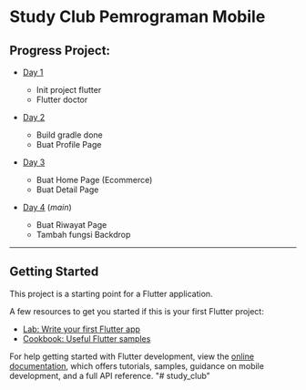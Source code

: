 # Study Club Pemrograman Mobile

## Progress Project:
- [Day 1](https://github.com/Faris0520/study_club/tree/Day-1)
  - Init project flutter
  - Flutter doctor
    
- [Day 2](https://github.com/Faris0520/study_club/tree/Day-2)
  - Build gradle done
  - Buat Profile Page

- [Day 3](https://github.com/Faris0520/study_club/tree/Day-3)
  - Buat Home Page (Ecommerce)
  - Buat Detail Page

- [Day 4](https://github.com/Faris0520/study_club/tree/Day-4) (_main_)
  - Buat Riwayat Page
  - Tambah fungsi Backdrop


___

## Getting Started

This project is a starting point for a Flutter application.

A few resources to get you started if this is your first Flutter project:

- [Lab: Write your first Flutter app](https://docs.flutter.dev/get-started/codelab)
- [Cookbook: Useful Flutter samples](https://docs.flutter.dev/cookbook)

For help getting started with Flutter development, view the
[online documentation](https://docs.flutter.dev/), which offers tutorials,
samples, guidance on mobile development, and a full API reference.
"# study_club" 
